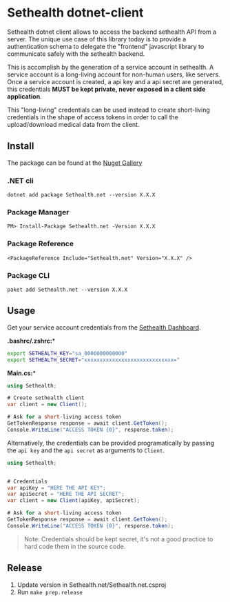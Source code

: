# Sethealth dotnet-client

Sethealth dotnet client allows to access the backend sethealth API from a server. The unique use case of this library today is to provide a authentication schema to delegate the "frontend" javascript library to communicate safely with the sethealth backend.

This is accomplish by the generation of a service account in sethealth. A service account is a long-living account for non-human users, like servers. Once a service account is created, a api key and a api secret are generated, this credentials **MUST be kept private, never exposed in a client side application**.

This "long-living" credentials can be used instead to create short-living credentials in the shape of access tokens in order to call the upload/download medical data from the client.

## Install

The package can be found at the [Nuget Gallery](https://www.nuget.org/packages/Sethealth.net/)

### .NET cli
```
dotnet add package Sethealth.net --version X.X.X
```

### Package Manager
```
PM> Install-Package Sethealth.net -Version X.X.X
```

### Package Reference
```
<PackageReference Include="Sethealth.net" Version="X.X.X" />
```

### Package CLI
```
paket add Sethealth.net --version X.X.X
```

## Usage

Get your service account credentials from the [Sethealth Dashboard](https://dashboard.set.health).

**.bashrc/.zshrc:***

```bash
export SETHEALTH_KEY="sa_0000000000000"
export SETHEALTH_SECRET="xxxxxxxxxxxxxxxxxxxxxxxxxxxxx="
```

**Main.cs:***

```c#
using Sethealth;

# Create sethealth client
var client = new Client();

# Ask for a short-living access token
GetTokenResponse response = await client.GetToken();
Console.WriteLine("ACCESS TOKEN {0}", response.token);
```

Alternatively, the credentials can be provided programatically by passing the `api key` and the `api secret` as arguments to `Client`.

```c#
using Sethealth;


# Credentials
var apiKey = "HERE THE API KEY";
var apiSecret = "HERE THE API SECRET";
var client = new Client(apiKey, apiSecret);

# Ask for a short-living access token
GetTokenResponse response = await client.GetToken();
Console.WriteLine("ACCESS TOKEN {0}", response.token);
```

>Note: Credentials should be kept secret, it's not a good practice to hard code them in the source code.


## Release

1. Update version in Sethealth.net/Sethealth.net.csproj
2. Run `make prep.release`

